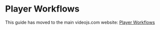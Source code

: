 # Player Workflows

This guide has moved to the main videojs.com website: [Player Workflows](https://videojs.com/guides/player-workflows/)
